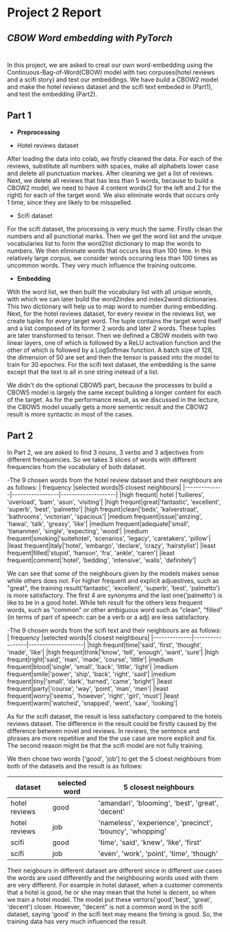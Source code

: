 # Project 2 Report
## *CBOW Word embedding with PyTorch* <br/><br/>


In this project, we are asked to creat our own word-embedding using the Continuous-Bag-of-Word(CBOW) model with two corpuses(hotel reviews and a scifi story) and test our embeddings. We have build a CBOW2 model and make the hotel reviews dataset and the scifi text embeded in (Part1), and test the embedding (Part2). 


## Part 1


- **Preprocessing**

- Hotel reviews dataset

After loading the data into colab, we firstly cleaned the data. For each of the reviews, substitute all numbers with spaces, make all alphabets lower case and delete all punctuation markes. After cleaning we get a list of reviews. Next, we delete all reviews that has less than 5 words, because to build a CBOW2 model, we need to have 4 content words(2 for the left and 2 for the right) for each of the target word. We also eliminate words that occurs only 1 time, since they are likely to be misspelled.

- Scifi dataset

For the scifi dataset, the processing is very much the same. Firstly clean the numbers and all punctional marks. Then we get the word list and the unique vocabularies list to form the word2list dictionary to map the words to numbers. We then eliminate words that occurs less than 100 time. In this relatively large corpus, we consider words occuring less than 100 times as uncommon words. They very much influence the training outcome.


- **Embedding**

Wtih the word list, we then built the vocabulary list with all unique words, with which we can later build the word2index and index2word dictionaries. This two dictionary will help us to map word to number during embedding.
Next, for the hotel reviews dataset, for every review in the reviews list, we create tuples for every target word. The tuple contains the target word itself and a list composed of its former 2 words and later 2 words. These tuples are later transformed to tensor.
Then we defined a CBOW models with two linear layers, one of which is followed by a ReLU activation function and the other of which is followed by a LogSoftmax function. A batch size of 128, the dimension of 50 are set and then the tensor is passed into the model to train for 30 epoches. For the scifi text dataset, the embedding is the same except that the text is all in one string instead of a list.


We didn't do the optional CBOW5 part, because the processes to build a CBOW5 model is largely the same except building a longer content for each of the target. As for the performance result, as we discussed in the lecture, the CBOW5 model usually gets a more sementic result and the CBOW2 result is more syntactic in most of the cases.

## Part 2

In Part 2, we are asked to find 3 nouns, 3 verbs and 3 adjectives from different frenquencies. So we takes 3 slices of words with different frequencies from the vocabulary of both dataset. 

-The 9 chosen words from the hotel review dataset and their neighbours are as follows:
|    frequency  |selected words|5 closest neighbours|
|--------------|-----------------|--------------------|
|high frequnt|        hotel      |'tuilieres', 'overload', 'bam', 'asun', 'visiting'|
|high frequnt|great|'fantastic', 'excellent', 'superb', 'best', 'palmetto'|
|high frequnt|clean|'beds', 'kalverstraat', 'bathrooms', 'victorian', 'spacious'|
|medium frequent|issue|'amzing', 'hawai', 'talk', 'greasy', 'like'|
|medium frequent|adequate|'small', 'tiananmen', 'single', 'expecting', 'wood'|
|medium frequent|smoking|'suitehotel', 'scenarios', 'legacy', 'caretakers', 'pillow'|
|least frequent|italy|'hotel', 'embargo', 'declare', 'crazy', 'hairstylist'|
|least frequent|filled|'stupid', 'hanson', 'fra', 'ankle', 'caren'|
|least frequent|comment|'hotel', 'bedding', 'intensive', 'walls', 'definitely'|

We can see that some of the neighbours given by the models makes sense while others does not. For higher frequent and explicit adjuestives, such as "great", the training result('fantastic', 'excellent', 'superb', 'best', 'palmetto') is more satisfactory. The first 4 are synonyms and the last one('palmetto') is like to be in a good hotel. While teh result for the others less frequent words, such as "common" or other ambiguous word such as "clean", "filled"(in terms of part of speech: can be a verb or a adj) are less satisfactory. 

-The 9 chosen words from the scifi text and their neighbours are as follows:
|    frequency  |selected words|5 closest neighbours|
|--------------|-----------------|--------------------|
|high frequnt|time|'said', 'first', 'thought', 'made', 'like'|
|high frequnt|think|'know', 'tell', 'enough', 'want', 'sure'|
|high frequnt|right|'said', 'man', 'made', 'course', 'little'|
|medium frequent|blood|'single', 'small', 'back', 'little', 'light'|
|medium frequent|smile|'power', 'ship', 'back', 'right', 'said'|
|medium frequent|tiny|'small', 'dark', 'turned', 'came', 'bright'|
|least frequent|party|'course', 'way', 'point', 'man', 'men'|
|least frequent|worry|'seems', 'however', 'right', 'girl', 'must'|
|least frequent|warm|'watched', 'snapped', 'went', 'saw', 'looking'|

As for the scifi dataset, the result is less satisfactory compared to the hotels reviews dataset. The difference in the result could be firstly caused by the difference between novel and reviews. In reviews, the sentence and phrases are more repetitive and the the use case are more explicit and fix. The second reason might be that the scifi model are not fully training.

We then chose two words \['good', 'job'] to get the 5 cloest neighbours from both of the datasets and the result is as follows:

| dataset  |selected word|5 closest neighbours|
|--------------|-----------------|--------------------|
|hotel reviews|good|'amandari', 'blooming', 'best', 'great', 'decent'|
|hotel reviews|job|'nameless', 'experience', 'precinct', 'bouncy', 'whopping'|
|scifi|good|'time', 'said', 'knew', 'like', 'first'|
|scifi|job|'even', 'work', 'point', 'time', 'though'|

Their neigbours in different dataset are different since in different use cases the words are used differently and the neighbouring words used with them are very different. For example in hotel dataset, when a customer comments that a hotel is good, he or she may mean that the hotel is decent, so when we train a hotel model. The model put these vertors('good','best', 'great', 'decent') closer. However, "decent" is not a common word in the scifi dataset, saying 'good' in the scifi text may means the timing is good. So, the training data has very much influenced the result.
